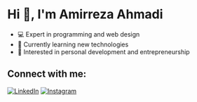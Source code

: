 # Hi 👋, I'm Amirreza Ahmadi

- 💻 Expert in programming and web design
- 🌱 Currently learning new technologies
- 🎯 Interested in personal development and entrepreneurship

## Connect with me:

[![LinkedIn](https://img.shields.io/badge/LinkedIn-blue?style=for-the-badge&logo=linkedin)](https://linkedin.com/in/amir-ahmadi-48b38432a)
[![Instagram](https://img.shields.io/badge/Instagram-red?style=for-the-badge&logo=instagram)](https://instagram.com/_a.ahm)
